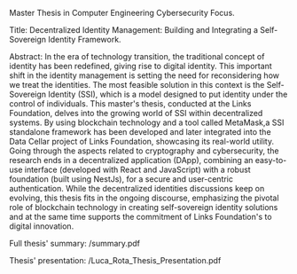 Master Thesis in Computer Engineering Cybersecurity Focus.

Title: Decentralized Identity Management: Building and Integrating a Self-Sovereign Identity Framework.

Abstract:
In the era of technology transition, the traditional concept of identity has been redefined, giving rise to digital identity. This important shift in the identity management is setting the 
need for reconsidering how we treat the identities. The most feasible solution in this context is the Self-Sovereign Identity (SSI), which is a model designed to put identity under the 
control of individuals.
This master's thesis, conducted at the Links Foundation, delves into the growing world of SSI within decentralized systems. By using blockchain technology and a tool called 
MetaMask,a SSI standalone framework has been developed and later integrated into the Data Cellar project of Links Foundation, showcasing its real-world utility. Going 
through the aspects related to cryptography and cybersecurity, the research ends in a decentralized application (DApp), combining an easy-to-use interface (developed with 
React and JavaScript) with a robust foundation (built using NestJs), for a secure and user-centric authentication.
While the decentralized identities discussions keep on evolving, this thesis fits in the ongoing discourse, emphasizing the pivotal role of blockchain technology 
in creating self-sovereign identity solutions and at the same time supports the commitment of Links Foundation's to digital innovation.

Full thesis' summary: /summary.pdf

Thesis' presentation: /Luca_Rota_Thesis_Presentation.pdf
